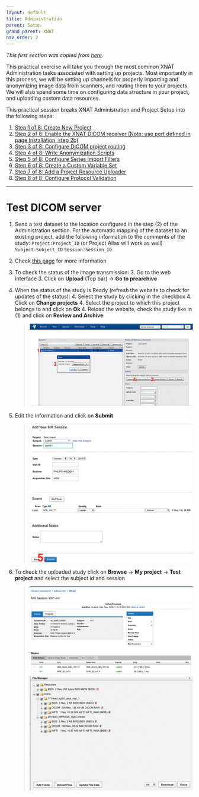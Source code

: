 ```yaml
---
layout: default
title: Administration
parent: Setup
grand_parent: XNAT
nav_order: 2
---
```


*This first section was copied from [here](https://wiki.xnat.org/display/XW2/Part+2%3A+XNAT+Administration).*

This practical exercise will take you through the most common XNAT Administration tasks associated with setting up projects. Most importantly in this process, we will be setting up channels for properly importing and anonymizing image data from scanners, and routing them to your projects. We will also spend some time on configuring data structure in your project, and uploading custom data resources.

This practical session breaks XNAT Administration and Project Setup into the following steps:
1. [Step 1 of 8: Create New Project](https://wiki.xnat.org/display/XW2/Step+1+of+8%3A+Create+New+Project)
2. [Step 2 of 8: Enable the XNAT DICOM receiver (Note: use port defined in page Installation, step 2b)](https://wiki.xnat.org/display/XW2/Step+2+of+8%3A+Enable+the+XNAT+DICOM+receiver)
3. [Step 3 of 8: Configure DICOM project routing](https://wiki.xnat.org/display/XW2/Step+3+of+8%3A+Configure+DICOM+project+routing)
4. [Step 4 of 8: Write Anonymization Scripts](https://wiki.xnat.org/display/XW2/Step+4+of+8%3A+Write+Anonymization+Scripts)
5. [Step 5 of 8: Configure Series Import Filters](https://wiki.xnat.org/display/XW2/Step+5+of+8%3A+Configure+Series+Import+Filters)
6. [Step 6 of 8: Create a Custom Variable Set](https://wiki.xnat.org/display/XW2/Step+6+of+8%3A+Create+a+Custom+Variable+Set)
7. [Step 7 of 8: Add a Project Resource Uploader](https://wiki.xnat.org/display/XW2/Step+7+of+8%3A+Add+a+Project+Resource+Uploader)
8. [Step 8 of 8: Configure Protocol Validation](https://wiki.xnat.org/display/XW2/Step+8+of+8%3A+Configure+Protocol+Validation)

***

# Test DICOM server
1. Send a test dataset to the location configured in the step (2) of the Administration section. For the automatic mapping of the dataset to an existing project, add the following information to the comments of the study:
`Project:Project_ID` (or Project Alias will work as well) `Subject:Subject_ID` `Session:Session_ID`
2. Check [this page](https://wiki.xnat.org/documentation/how-to-use-xnat/image-session-upload-methods-in-xnat/how-xnat-scans-dicom-to-map-to-project-subject-session) for more information
3. To check the status of the image transmission:
    3. Go to the web interface
    3. Click on **Upload** (Top bar) &#8594; **Go to prearchive**
4. When the status of the study is Ready (refresh the website to check for updates of the status):
    4. Select the study by clicking in the checkbox
    4. Click on **Change projects**
    4. Select the project to which this project belongs to and click on **Ok**
    4. Reload the website, check the study like in (1) and click on **Review and Archive**
    > ![step 4](/pics/1.png)

5. Edit the information and click on **Submit**
    > ![step 5](/pics/2.png)

6. To check the uploaded study click on **Browse** &#8594; **My project** &#8594; **Test project** and select the subject id and session
    > ![step 6.1](/pics/3.png)
    > ![step 6.2](/pics/4.png)

